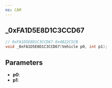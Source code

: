 ```yaml
---
ns: CAM
---
```

## _0xFA1D5E8D1C3CCD67

```c
// 0xFA1D5E8D1C3CCD67 0x4B22C5CB
void _0xFA1D5E8D1C3CCD67(Vehicle p0, int p1);
```

## Parameters
* **p0**:
* **p1**:
